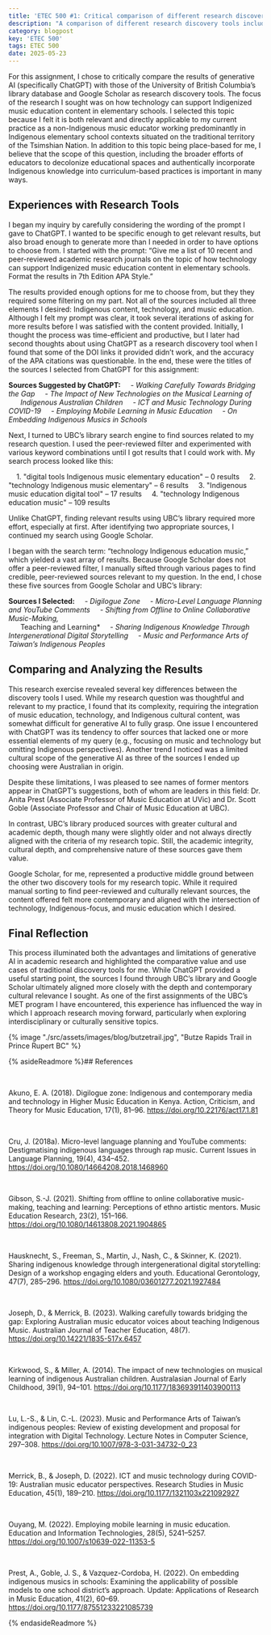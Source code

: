 ```yaml
---
title: 'ETEC 500 #1: Critical comparison of different research discovery tools'
description: "A comparison of different research discovery tools including ChatGPT, UBC Library, and Google Scholar"
category: blogpost
key: 'ETEC 500'
tags: ETEC 500
date: 2025-05-23
---
```

For this assignment, I chose to critically compare the results of generative AI (specifically ChatGPT) with those of the University of British Columbia’s library database and Google Scholar as research discovery tools. The focus of the research I sought was on how technology can support Indigenized music education content in elementary schools. I selected this topic because I felt it is both relevant and directly applicable to my current practice as a non-Indigenous music educator working predominantly in Indigenous elementary school contexts situated on the traditional territory of the Tsimshian Nation. In addition to this topic being place-based for me, I believe that the scope of this question, including the broader efforts of educators to decolonize educational spaces and authentically incorporate Indigenous knowledge into curriculum-based practices is important in many ways.

## Experiences with Research Tools
I began my inquiry by carefully considering the wording of the prompt I gave to ChatGPT. I wanted to be specific enough to get relevant results, but also broad enough to generate more than I needed in order to have options to choose from. I started with the prompt: “Give me a list of 10 recent and peer-reviewed academic research journals on the topic of how technology can support Indigenized music education content in elementary schools. Format the results in 7th Edition APA Style.”

The results provided enough options for me to choose from, but they they required some filtering on my part. Not all of the sources included all three elements I desired: Indigenous content, technology, and music education. Although I felt my prompt was clear, it took several iterations of asking for more results before I was satisfied with the content provided. Initially, I thought the process was time-efficient and productive, but I later had second thoughts about using ChatGPT as a research discovery tool when I found that some of the DOI links it provided didn’t work, and the accuracy of the APA citations was questionable. In the end, these were the titles of the sources I selected from ChatGPT for this assignment:

 **Sources Suggested by ChatGPT:**
  &nbsp;&nbsp;&nbsp;&nbsp;- *Walking Carefully Towards Bridging the Gap*
  &nbsp;&nbsp;&nbsp;&nbsp;- *The Impact of New Technologies on the Musical Learning of* <br> &nbsp;&nbsp;&nbsp;&nbsp;&nbsp;&nbsp;*Indigenous Australian Children*
  &nbsp;&nbsp;&nbsp;&nbsp;- *ICT and Music Technology During COVID-19*
 &nbsp;&nbsp;&nbsp;&nbsp;- *Employing Mobile Learning in Music Education*
&nbsp;&nbsp;&nbsp;&nbsp;- *On Embedding Indigenous Musics in Schools*


Next, I turned to UBC’s library search engine to find sources related to my research question. I used the peer-reviewed filter and experimented with various keyword combinations until I got results that I could work with. My search process looked like this:

  &nbsp;&nbsp;&nbsp;&nbsp;1. "digital tools Indigenous music elementary education" – 0 results
   &nbsp;&nbsp;&nbsp;&nbsp;2. "technology Indigenous music elementary" – 6 results
  &nbsp;&nbsp;&nbsp;&nbsp;3. "Indigenous music education digital tool" – 17 results
  &nbsp;&nbsp;&nbsp;&nbsp;4. "technology Indigenous education music" – 109 results

Unlike ChatGPT, finding relevant results using UBC’s library required more effort, especially at first. After identifying two appropriate sources, I continued my search using Google Scholar.

I began with the search term: “technology Indigenous education music,” which yielded a vast array of results. Because Google Scholar does not offer a peer-reviewed filter, I manually sifted through various pages to find credible, peer-reviewed sources relevant to my question. In the end, I chose these five sources from Google Scholar and UBC’s library:

   **Sources I Selected:**
    &nbsp;&nbsp;&nbsp;&nbsp;- *Digilogue Zone*
    &nbsp;&nbsp;&nbsp;&nbsp;- *Micro-Level Language Planning and YouTube Comments*
    &nbsp;&nbsp;&nbsp;&nbsp;- *Shifting from Offline to Online Collaborative Music-Making,* <br> &nbsp;&nbsp;&nbsp;&nbsp;&nbsp;&nbsp;Teaching and Learning*
    &nbsp;&nbsp;&nbsp;&nbsp;- *Sharing Indigenous Knowledge Through Intergenerational Digital Storytelling*
    &nbsp;&nbsp;&nbsp;&nbsp;- *Music and Performance Arts of Taiwan’s Indigenous Peoples*

## Comparing and Analyzing the Results
This research exercise revealed several key differences between the discovery tools I used. While my research question was thoughtful and relevant to my practice, I found that its complexity, requiring the integration of music education, technology, and Indigenous cultural content, was somewhat difficult for generative AI to fully grasp. One issue I encountered with ChatGPT was its tendency to offer sources that lacked one or more essential elements of my query (e.g., focusing on music and technology but omitting Indigenous perspectives). Another trend I noticed was a limited cultural scope of the generative AI as three of the sources I ended up choosing were Australian in origin.

Despite these limitations, I was pleased to see names of former mentors appear in ChatGPT’s suggestions, both of whom are leaders in this field: Dr. Anita Prest (Associate Professor of Music Education at UVic) and Dr. Scott Goble (Associate Professor and Chair of Music Education at UBC).

In contrast, UBC’s library produced sources with greater cultural and academic depth, though many were slightly older and not always directly aligned with the criteria of my research topic. Still, the academic integrity, cultural depth, and comprehensive nature of these sources gave them value.

Google Scholar, for me, represented a productive middle ground between the other two discovery tools for my research topic. While it required manual sorting to find peer-reviewed and culturally relevant sources, the content offered felt more contemporary and aligned with the intersection of technology, Indigenous-focus, and music education which I desired.

## Final Reflection
This process illuminated both the advantages and limitations of generative AI in academic research and highlighted the comparative value and use cases of traditional discovery tools for me. While ChatGPT provided a useful starting point, the sources I found through UBC’s library and Google Scholar ultimately aligned more closely with the depth and contemporary cultural relevance I sought. As one of the first assignments of the UBC’s MET program I have encountered, this experience has influenced the way in which I approach research moving forward, particularly when exploring interdisciplinary or culturally sensitive topics.  


{% image "./src/assets/images/blog/butzetrail.jpg", "Butze Rapids Trail in Prince Rupert BC" %}


{% asideReadmore %}## References

<br>

Akuno, E. A. (2018). Digilogue zone: Indigenous and contemporary media and technology in Higher Music Education in Kenya. Action, Criticism, and Theory for Music Education, 17(1), 81–96. https://doi.org/10.22176/act17.1.81 

<br>

Cru, J. (2018a). Micro-level language planning and YouTube comments: Destigmatising indigenous languages through rap music. Current Issues in Language Planning, 19(4), 434–452. https://doi.org/10.1080/14664208.2018.1468960 

<br>

Gibson, S.-J. (2021). Shifting from offline to online collaborative music-making, teaching and learning: Perceptions of ethno artistic mentors. Music Education Research, 23(2), 151–166. https://doi.org/10.1080/14613808.2021.1904865 

<br>

Hausknecht, S., Freeman, S., Martin, J., Nash, C., & Skinner, K. (2021). Sharing indigenous knowledge through intergenerational digital storytelling: Design of a workshop engaging elders and youth. Educational Gerontology, 47(7), 285–296. https://doi.org/10.1080/03601277.2021.1927484 

<br>

Joseph, D., & Merrick, B. (2023). Walking carefully towards bridging the gap: Exploring Australian music educator voices about teaching Indigenous Music. Australian Journal of Teacher Education, 48(7). https://doi.org/10.14221/1835-517x.6457 

<br>

Kirkwood, S., & Miller, A. (2014). The impact of new technologies on musical learning of indigenous Australian children. Australasian Journal of Early Childhood, 39(1), 94–101. https://doi.org/10.1177/183693911403900113 

<br>

Lu, L.-S., & Lin, C.-L. (2023). Music and Performance Arts of Taiwan’s indigenous peoples: Review of existing development and proposal for integration with Digital Technology. Lecture Notes in Computer Science, 297–308. https://doi.org/10.1007/978-3-031-34732-0_23 

<br>

Merrick, B., & Joseph, D. (2022). ICT and music technology during COVID-19: Australian music educator perspectives. Research Studies in Music Education, 45(1), 189–210. https://doi.org/10.1177/1321103x221092927 

<br>

Ouyang, M. (2022). Employing mobile learning in music education. Education and Information Technologies, 28(5), 5241–5257. https://doi.org/10.1007/s10639-022-11353-5 

<br>

Prest, A., Goble, J. S., & Vazquez-Cordoba, H. (2022). On embedding indigenous musics in schools: Examining the applicability of possible models to one school district’s approach. Update: Applications of Research in Music Education, 41(2), 60–69. https://doi.org/10.1177/87551233221085739 




{% endasideReadmore %}

